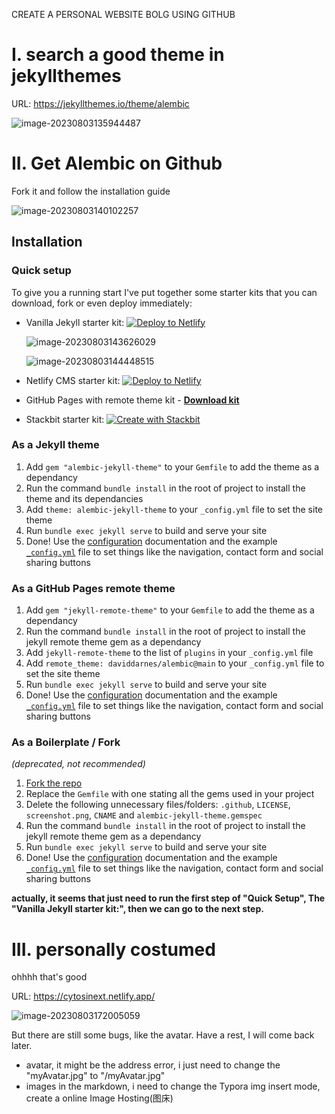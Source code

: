 CREATE A PERSONAL WEBSITE BOLG USING GITHUB

# I. search a good theme in jekyllthemes

URL: https://jekyllthemes.io/theme/alembic

![image-20230803135944487](C:\Users\cytosineXT_LLab\AppData\Roaming\Typora\typora-user-images\image-20230803135944487.png)

# II. Get Alembic on Github

Fork it and follow the installation guide

![image-20230803140102257](C:\Users\cytosineXT_LLab\AppData\Roaming\Typora\typora-user-images\image-20230803140102257.png)

## Installation

### Quick setup

To give you a running start I've put together some starter kits that you can download, fork or even deploy immediately:

- Vanilla Jekyll starter kit: [![Deploy to Netlify](https://camo.githubusercontent.com/417d890ba67c98ad5856b715343a61cdbf07d72b9bd5b79dd45d43de634c29ea/68747470733a2f2f7777772e6e65746c6966792e636f6d2f696d672f6465706c6f792f627574746f6e2e737667)](https://app.netlify.com/start/deploy?repository=https://github.com/daviddarnes/alembic-kit)

  ![image-20230803143626029](C:\Users\cytosineXT_LLab\AppData\Roaming\Typora\typora-user-images\image-20230803143626029.png)

  ![image-20230803144448515](C:\Users\cytosineXT_LLab\AppData\Roaming\Typora\typora-user-images\image-20230803144448515.png)

- Netlify CMS starter kit: [![Deploy to Netlify](https://camo.githubusercontent.com/417d890ba67c98ad5856b715343a61cdbf07d72b9bd5b79dd45d43de634c29ea/68747470733a2f2f7777772e6e65746c6966792e636f6d2f696d672f6465706c6f792f627574746f6e2e737667)](https://app.netlify.com/start/deploy?repository=https://github.com/daviddarnes/alembic-netlifycms-kit&stack=cms)

- GitHub Pages with remote theme kit - **[Download kit](https://github.com/daviddarnes/alembic-kit/archive/remote-theme.zip)**

- Stackbit starter kit: [![Create with Stackbit](https://camo.githubusercontent.com/f0e43b3b54cafca1fb3f53affacc73aeb40c9abf5fc79c4416b4c0bf2a20211a/68747470733a2f2f6173736574732e737461636b6269742e636f6d2f62616467652f6372656174652d776974682d737461636b6269742e737667)](https://app.stackbit.com/create?theme=https://github.com/daviddarnes/alembic-stackbit-kit)

### As a Jekyll theme

1. Add `gem "alembic-jekyll-theme"` to your `Gemfile` to add the theme as a dependancy
2. Run the command `bundle install` in the root of project to install the theme and its dependancies
3. Add `theme: alembic-jekyll-theme` to your `_config.yml` file to set the site theme
4. Run `bundle exec jekyll serve` to build and serve your site
5. Done! Use the [configuration](https://github.com/cytosineXT/alembic#configuration) documentation and the example [`_config.yml`](https://github.com/daviddarnes/alembic/blob/master/_config.yml) file to set things like the navigation, contact form and social sharing buttons

### As a GitHub Pages remote theme

1. Add `gem "jekyll-remote-theme"` to your `Gemfile` to add the theme as a dependancy
2. Run the command `bundle install` in the root of project to install the jekyll remote theme gem as a dependancy
3. Add `jekyll-remote-theme` to the list of `plugins` in your `_config.yml` file
4. Add `remote_theme: daviddarnes/alembic@main` to your `_config.yml` file to set the site theme
5. Run `bundle exec jekyll serve` to build and serve your site
6. Done! Use the [configuration](https://github.com/cytosineXT/alembic#configuration) documentation and the example [`_config.yml`](https://github.com/daviddarnes/alembic/blob/master/_config.yml) file to set things like the navigation, contact form and social sharing buttons

### As a Boilerplate / Fork

*(deprecated, not recommended)*

1. [Fork the repo](https://github.com/daviddarnes/alembic#fork-destination-box)
2. Replace the `Gemfile` with one stating all the gems used in your project
3. Delete the following unnecessary files/folders: `.github`, `LICENSE`, `screenshot.png`, `CNAME` and `alembic-jekyll-theme.gemspec`
4. Run the command `bundle install` in the root of project to install the jekyll remote theme gem as a dependancy
5. Run `bundle exec jekyll serve` to build and serve your site
6. Done! Use the [configuration](https://github.com/cytosineXT/alembic#configuration) documentation and the example [`_config.yml`](https://github.com/daviddarnes/alembic/blob/master/_config.yml) file to set things like the navigation, contact form and social sharing buttons



**actually, it seems that just need to run the first step of "Quick Setup", The "Vanilla Jekyll starter kit:", then we can go to the next step.**

# III. personally costumed

ohhhh that's good

URL: https://cytosinext.netlify.app/

![image-20230803172005059](C:\Users\cytosineXT_LLab\AppData\Roaming\Typora\typora-user-images\image-20230803172005059.png)

But there are still some bugs, like the avatar. Have a rest, I will come back later.

- avatar, it might be the address error, i just need to change the "myAvatar.jpg" to "/myAvatar.jpg"
- images in the markdown, i need to change the Typora img insert mode, create a online Image Hosting(图床) 

